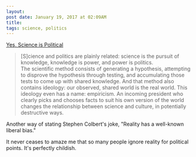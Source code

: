 ```yaml
---
layout:
post date: January 19, 2017 at 02:09AM
title:
tags: science, politics
---
```


[Yes, Science is Political](http://www.theverge.com/2017/1/19/14258474/trump-inauguration-science-politics-climate-change-vaccines) 
 
> [S]cience and politics are plainly related: science is the pursuit of knowledge, knowledge is power, and power is politics.  
The scientific method consists of generating a hypothesis, attempting to disprove the hypothesis through testing, and accumulating those tests to come up with shared knowledge. And that method also contains ideology: our observed, shared world is the real world. This ideology even has a name: empiricism. An incoming president who clearly picks and chooses facts to suit his own version of the world changes the relationship between science and culture, in potentially destructive ways.

Another way of stating Stephen Colbert's joke, "Reality has a well-known liberal bias." 

It never ceases to amaze me that so many people ignore reality for political points. It's perfectly childish.